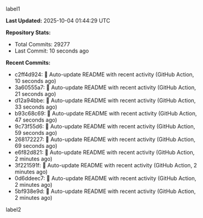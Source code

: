 
label1 
<!-- ACTIVITY_START -->
**Last Updated:** 2025-10-04 01:44:29 UTC

**Repository Stats:**
- Total Commits: 29277
- Last Commit: 10 seconds ago

**Recent Commits:**
- c2ff4d924: 🤖 Auto-update README with recent activity (GitHub Action, 10 seconds ago)
- 3a60555a7: 🤖 Auto-update README with recent activity (GitHub Action, 21 seconds ago)
- d12a94bbe: 🤖 Auto-update README with recent activity (GitHub Action, 33 seconds ago)
- b93c68c69: 🤖 Auto-update README with recent activity (GitHub Action, 47 seconds ago)
- 9c73f55d6: 🤖 Auto-update README with recent activity (GitHub Action, 59 seconds ago)
- 268172227: 🤖 Auto-update README with recent activity (GitHub Action, 69 seconds ago)
- e6f82d821: 🤖 Auto-update README with recent activity (GitHub Action, 2 minutes ago)
- 3f221591f: 🤖 Auto-update README with recent activity (GitHub Action, 2 minutes ago)
- 0d6ddeec7: 🤖 Auto-update README with recent activity (GitHub Action, 2 minutes ago)
- 5bf938e9d: 🤖 Auto-update README with recent activity (GitHub Action, 2 minutes ago)
<!-- ACTIVITY_END -->

label2
